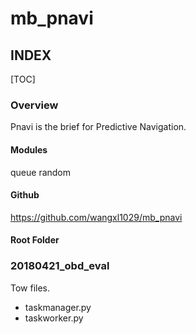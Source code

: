 mb_pnavi
=========

INDEX
-----
[TOC]

### Overview

Pnavi is the brief for Predictive Navigation.

#### Modules

queue random

#### Github

<https://github.com/wangxl1029/mb_pnavi>

#### Root Folder



### 20180421_obd_eval

Tow files.
- taskmanager.py
- taskworker.py
